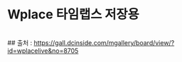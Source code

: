 # Wplace 타임랩스 저장용
</br>## 출처 : https://gall.dcinside.com/mgallery/board/view/?id=wplacelive&no=8705
